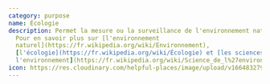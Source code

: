 ```yaml
---
category: purpose
name: Écologie
description: Permet la mesure ou la surveillance de l'environnement naturel.
  Pour en savoir plus sur [l'environnement
  naturel](https://fr.wikipedia.org/wiki/Environnement),
  [l'écologie](https://fr.wikipedia.org/wiki/Écologie) et [les sciences de
  l'environnement](https://fr.wikipedia.org/wiki/Science_de_l%27environnement).
icon: https://res.cloudinary.com/helpful-places/image/upload/v1664832794/dtpr-icons/purpose/ecology_mtzzwn.svg
---
```

